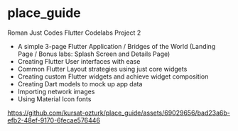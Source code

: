 # place_guide


Roman Just Codes Flutter Codelabs Project 2

- A simple 3-page Flutter Application / Bridges of the World (Landing Page / Bonus labs: Splash Screen and Details Page)
- Creating Flutter User interfaces with ease
- Common Flutter Layout strategies using just core widgets
- Creating custom Flutter widgets and achieve widget composition
- Creating Dart models to mock up app data
- Importing network images
- Using Material Icon fonts

https://github.com/kursat-ozturk/place_guide/assets/69029656/bad23a6b-efb2-48ef-9170-6fecae576446
